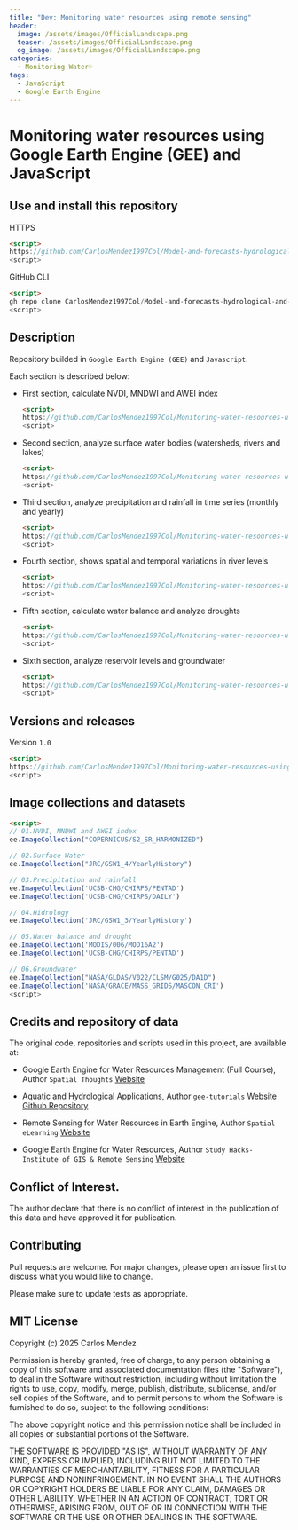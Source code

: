 ```yaml
---
title: "Dev: Monitoring water resources using remote sensing"
header:
  image: /assets/images/OfficialLandscape.png
  teaser: /assets/images/OfficialLandscape.png
  og_image: /assets/images/OfficialLandscape.png
categories:
  - Monitoring Water💦
tags:
  - JavaScript
  - Google Earth Engine
---
```


# Monitoring water resources using Google Earth Engine (GEE) and JavaScript

## Use and install this repository

HTTPS
```html
<script>
https://github.com/CarlosMendez1997Col/Model-and-forecasts-hydrological-and-energetic-resources-using-ArcGIS-API-for-Python-and-R.git
<script>
```

GitHub CLI
```html
<script>
gh repo clone CarlosMendez1997Col/Model-and-forecasts-hydrological-and-energetic-resources-using-ArcGIS-API-for-Python-and-R
<script>
```

## Description

Repository builded in `Google Earth Engine (GEE)` and `Javascript`.

Each section is described below:

- First section, calculate NVDI, MNDWI and AWEI index
  ```html
  <script>
  https://github.com/CarlosMendez1997Col/Monitoring-water-resources-using-Google-Earth-Engine-and-Javascript/tree/main/01.%20Nvdi%2C%20Mndwi%20and%20Awei
  <script>
  ```
- Second section, analyze surface water bodies (watersheds, rivers and lakes)
  ```html
  <script>
  https://github.com/CarlosMendez1997Col/Monitoring-water-resources-using-Google-Earth-Engine-and-Javascript/tree/main/02.%20Surface%20Water
  <script>
  ```
- Third section, analyze precipitation and rainfall in time series (monthly and yearly)
  ```html
  <script>
  https://github.com/CarlosMendez1997Col/Monitoring-water-resources-using-Google-Earth-Engine-and-Javascript/tree/main/03.%20Precipitation%20and%20rainfall
  <script>
  ```
- Fourth section, shows spatial and temporal variations in river levels
  ```html
  <script>
  https://github.com/CarlosMendez1997Col/Monitoring-water-resources-using-Google-Earth-Engine-and-Javascript/tree/main/04.%20Hidrology
  <script>
  ```
- Fifth section, calculate water balance and analyze droughts
  ```html
  <script>
  https://github.com/CarlosMendez1997Col/Monitoring-water-resources-using-Google-Earth-Engine-and-Javascript/tree/main/05.%20Water%20balance%20and%20drought
  <script>
  ```
- Sixth section, analyze reservoir levels and groundwater 
  ```html
  <script>
  https://github.com/CarlosMendez1997Col/Monitoring-water-resources-using-Google-Earth-Engine-and-Javascript/tree/main/06.%20Groundwater
  <script>
  ```
## Versions and releases

Version `1.0`

```html
<script>
https://github.com/CarlosMendez1997Col/Monitoring-water-resources-using-Google-Earth-Engine-and-Javascript/commits/Version1.0
<script>
```
  
## Image collections and datasets

```html
<script>
// 01.NVDI, MNDWI and AWEI index
ee.ImageCollection("COPERNICUS/S2_SR_HARMONIZED")

// 02.Surface Water
ee.ImageCollection("JRC/GSW1_4/YearlyHistory")

// 03.Precipitation and rainfall
ee.ImageCollection('UCSB-CHG/CHIRPS/PENTAD')
ee.ImageCollection('UCSB-CHG/CHIRPS/DAILY')

// 04.Hidrology
ee.ImageCollection('JRC/GSW1_3/YearlyHistory')

// 05.Water balance and drought
ee.ImageCollection('MODIS/006/MOD16A2')
ee.ImageCollection('UCSB-CHG/CHIRPS/PENTAD')

// 06.Groundwater
ee.ImageCollection("NASA/GLDAS/V022/CLSM/G025/DA1D")
ee.ImageCollection('NASA/GRACE/MASS_GRIDS/MASCON_CRI')
<script>
```


## Credits and repository of data

The original code, repositories and scripts used in this project, are available at:

- Google Earth Engine for Water Resources Management (Full Course), Author `Spatial Thoughts`
[Website](https://courses.spatialthoughts.com/gee-water-resources-management.html)

- Aquatic and Hydrological Applications, Author `gee-tutorials` [Website](https://google-earth-engine.com/Aquatic-and-Hydrological-Applications/Water-Balance-and-Drought/) [Github Repository](https://github.com/krishnakafle/gee-tutorials.git)

- Remote Sensing for Water Resources in Earth Engine, Author `Spatial eLearning` [Website](https://courses.spatialelearning.com/p/remote-sensing-for-water-resources-in-google-earth-engine)

- Google Earth Engine for Water Resources, Author `Study Hacks-Institute of GIS & Remote Sensing` [Website](https://www.youtube.com/@gisrsinstitute)

## Conflict of Interest.

The author declare that there is no conflict of interest in the publication of this data and have approved it for publication.

## Contributing

Pull requests are welcome. For major changes, please open an issue first to discuss what you would like to change.

Please make sure to update tests as appropriate. 

## MIT License

Copyright (c) 2025 Carlos Mendez

Permission is hereby granted, free of charge, to any person obtaining a copy of this software and associated documentation files (the "Software"), to deal in the Software without restriction, including without limitation the rights to use, copy, modify, merge, publish, distribute, sublicense, and/or sell copies of the Software, and to permit persons to whom the Software is furnished to do so, subject to the following conditions:

The above copyright notice and this permission notice shall be included in all copies or substantial portions of the Software.

THE SOFTWARE IS PROVIDED "AS IS", WITHOUT WARRANTY OF ANY KIND, EXPRESS OR IMPLIED, INCLUDING BUT NOT LIMITED TO THE WARRANTIES OF MERCHANTABILITY, FITNESS FOR A PARTICULAR PURPOSE AND NONINFRINGEMENT. IN NO EVENT SHALL THE AUTHORS OR COPYRIGHT HOLDERS BE LIABLE FOR ANY CLAIM, DAMAGES OR OTHER LIABILITY, WHETHER IN AN ACTION OF CONTRACT, TORT OR OTHERWISE, ARISING FROM, OUT OF OR IN CONNECTION WITH THE SOFTWARE OR THE USE OR OTHER DEALINGS IN THE SOFTWARE.
